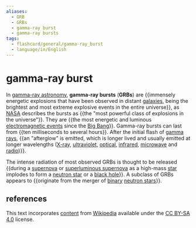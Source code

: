 ```yaml
---
aliases:
  - GRB
  - GRBs
  - gamma-ray burst
  - gamma-ray bursts
tags:
  - flashcard/general/gamma-ray_burst
  - language/in/English
---
```


# gamma-ray burst

In [gamma-ray astronomy](gamma-ray%20astronomy.md), __gamma-ray bursts__ (__GRBs__) are {{immensely energetic explosions that have been observed in distant [galaxies](galaxy.md), being the brightest and most extreme explosive events in the entire universe}}, as [NASA](NASA.md) describes the bursts as {{the "most powerful class of explosions in the universe"}}. They are {{the most energetic and luminous [electromagnetic events](electromagnetic%20pulse.md) since the [Big Bang](Big%20Bang.md)}}. Gamma-ray bursts can last from {{ten milliseconds to several hours}}. After the initial flash of [gamma rays](gamma%20ray.md), {{an "afterglow" is emitted, which is longer lived and usually emitted at longer wavelengths ([X-ray](X-ray.md), [ultraviolet](ultraviolet.md), [optical](visible%20spectrum.md), [infrared](infrared.md), [microwave](microwave.md) and [radio](radio%20wave.md))}}.

The intense radiation of most observed GRBs is thought to be released {{during a [supernova](supernova.md) or [superluminous supernova](superluminous%20supernova.md) as a high-mass [star](star.md) implodes to form a [neutron star](neutron%20star.md) or a [black hole](black%20hole.md)}}. A subclass of GRBs appears to {{originate from the merger of [binary](binary%20star.md) [neutron stars](neutron%20star.md)}}.

## references

This text incorporates [content](https://en.wikipedia.org/wiki/gamma-ray_burst) from [Wikipedia](Wikipedia.md) available under the [CC BY-SA 4.0](https://creativecommons.org/licenses/by-sa/4.0/) license.

